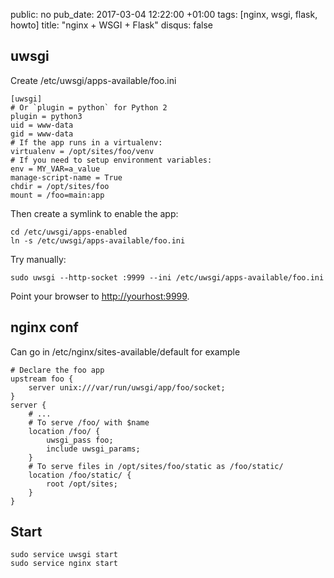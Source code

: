 public: no
pub_date: 2017-03-04 12:22:00 +01:00
tags: [nginx, wsgi, flask, howto]
title: "nginx + WSGI + Flask"
disqus: false

## uwsgi

Create /etc/uwsgi/apps-available/foo.ini

```
[uwsgi]
# Or `plugin = python` for Python 2
plugin = python3
uid = www-data
gid = www-data
# If the app runs in a virtualenv:
virtualenv = /opt/sites/foo/venv
# If you need to setup environment variables:
env = MY_VAR=a_value
manage-script-name = True
chdir = /opt/sites/foo
mount = /foo=main:app
```

Then create a symlink to enable the app:

```
cd /etc/uwsgi/apps-enabled
ln -s /etc/uwsgi/apps-available/foo.ini
```

Try manually:

```
sudo uwsgi --http-socket :9999 --ini /etc/uwsgi/apps-available/foo.ini
```

Point your browser to <http://yourhost:9999>.

## nginx conf

Can go in /etc/nginx/sites-available/default for example

```
# Declare the foo app
upstream foo {
    server unix:///var/run/uwsgi/app/foo/socket;
}
server {
    # ...
    # To serve /foo/ with $name
    location /foo/ {
        uwsgi_pass foo;
        include uwsgi_params;
    }
    # To serve files in /opt/sites/foo/static as /foo/static/
    location /foo/static/ {
        root /opt/sites;
    }
}
```

## Start

```
sudo service uwsgi start
sudo service nginx start
```
